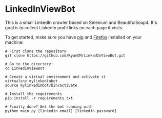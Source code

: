 # LinkedInViewBot

This is a small LinkedIn crawler based on Selenium and BeautifulSoup4.
It's goal is to collect LinkedIn profil links on each page it visits.

To get started, make sure you have [pip](https://pip.pypa.io/en/stable/installing/ "Get pip") and [Firefox](https://www.mozilla.org/en-US/firefox/new/ "Get Firefox") installed on your machine:


    # First clone the repository
    git clone https://github.com/RyanOM/LinkedInViewBot.git

    # Go to the directory:
    cd LinkedInViewBot

    # Create a virtual environment and activate it
    virtualenv mylinkedinbot
    source mylinkedinbot/bin/activate
    
    # Install the requirements
    pip install -r requirements.txt

    # Finally done? Get the bot running with
    python main.py [linkedin email] [linkedin password]


